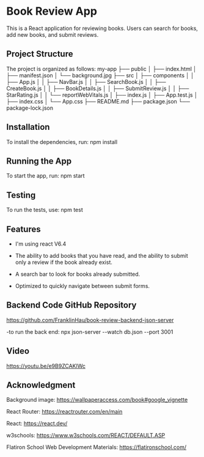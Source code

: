 # Book Review App

This is a React application for reviewing books. Users can search for books, add new books, and submit reviews.

## Project Structure

The project is organized as follows:
my-app
├── public
│ ├── index.html
│ ├── manifest.json
│ └── background.jpg
├── src
│ ├── components
│ │ ├── App.js
│ │ ├── NavBar.js
│ │ ├── SearchBook.js
│ │ ├── CreateBook.js
│ │ ├── BookDetails.js
│ │ ├── SubmitReview.js
│ │ ├── StarRating.js
│ │ └── reportWebVitals.js
│ ├── index.js
│ ├── App.test.js
│ ├── index.css
│ └── App.css
├── README.md
├── package.json
└── package-lock.json

## Installation

To install the dependencies, run:
npm install

## Running the App

To start the app, run:
npm start

## Testing

To run the tests, use:
npm test


## Features

- I'm using react V6.4

- The ability to add books that you have read, and the ability to submit only a review if the book already exist.  

- A search bar to look for books already submitted. 

- Optimized to quickly navigate between submit forms.

## Backend Code GitHub Repository

https://github.com/FranklinHau/book-review-backend-json-server

-to run the back end: npx json-server --watch db.json --port 3001
## Video

https://youtu.be/e9B9ZCAKlWc

## Acknowledgment

Background image: https://wallpaperaccess.com/book#google_vignette

React Router: https://reactrouter.com/en/main

React: https://react.dev/

w3schools: https://www.w3schools.com/REACT/DEFAULT.ASP

Flatiron School Web Development Materials: https://flatironschool.com/